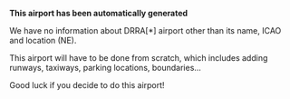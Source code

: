 **This airport has been automatically generated**

We have no information about DRRA[*] airport other than its name, ICAO and location (NE).

This airport will have to be done from scratch, which includes adding runways, taxiways, parking locations, boundaries...

Good luck if you decide to do this airport!